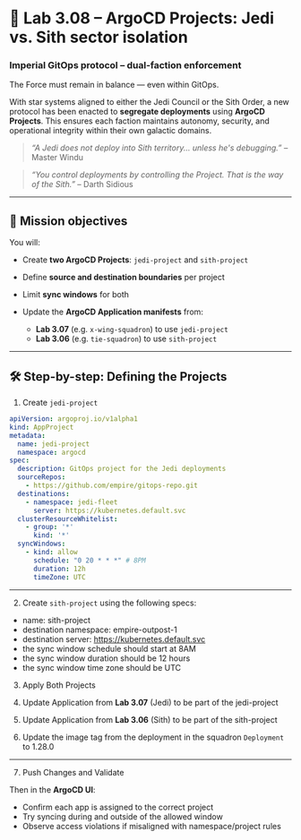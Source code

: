 # 🧭 Lab 3.08 – ArgoCD Projects: Jedi vs. Sith sector isolation

### **Imperial GitOps protocol – dual-faction enforcement**

The Force must remain in balance — even within GitOps.

With star systems aligned to either the Jedi Council or the Sith Order, a new protocol has been enacted to **segregate deployments** using **ArgoCD Projects**. This ensures each faction maintains autonomy, security, and operational integrity within their own galactic domains.

> *“A Jedi does not deploy into Sith territory... unless he's debugging.”* – Master Windu

> *“You control deployments by controlling the Project. That is the way of the Sith.”* – Darth Sidious

---

## 🎯 Mission objectives

You will:

* Create **two ArgoCD Projects**: `jedi-project` and `sith-project`
* Define **source and destination boundaries** per project
* Limit **sync windows** for both
* Update the **ArgoCD Application manifests** from:

  * **Lab 3.07** (e.g. `x-wing-squadron`) to use `jedi-project`
  * **Lab 3.06** (e.g. `tie-squadron`) to use `sith-project`

---

## 🛠️ Step-by-step: Defining the Projects

1. Create `jedi-project`

```yaml
apiVersion: argoproj.io/v1alpha1
kind: AppProject
metadata:
  name: jedi-project
  namespace: argocd
spec:
  description: GitOps project for the Jedi deployments
  sourceRepos:
    - https://github.com/empire/gitops-repo.git
  destinations:
    - namespace: jedi-fleet
      server: https://kubernetes.default.svc
  clusterResourceWhitelist:
    - group: '*'
      kind: '*'
  syncWindows:
    - kind: allow
      schedule: "0 20 * * *" # 8PM
      duration: 12h
      timeZone: UTC
```

---

2. Create `sith-project` using the following specs:

- name: sith-project
- destination namespace: empire-outpost-1
- destination server: https://kubernetes.default.svc
- the sync window schedule should start at 8AM
- the sync window duration should be 12 hours
- the sync window time zone should be UTC

3. Apply Both Projects

4. Update Application from **Lab 3.07** (Jedi) to be part of the jedi-project

5. Update Application from **Lab 3.06** (Sith) to be part of the sith-project

6. Update the image tag from the deployment in the squadron `Deployment` to 1.28.0

---

7. Push Changes and Validate

Then in the **ArgoCD UI**:

* Confirm each app is assigned to the correct project
* Try syncing during and outside of the allowed window
* Observe access violations if misaligned with namespace/project rules